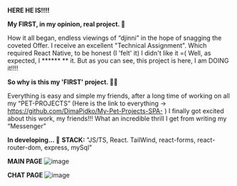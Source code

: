 **HERE HE IS!!!!**

**My FIRST, in my opinion, real project. 🙈**

How it all began, endless viewings of “djinni” in the hope of snagging the coveted Offer.
I receive an excellent "Technical Assignment".
Which required React Native, to be honest (I 'felt' it) I didn't like it =(
Well, as expected, I ****** ** it.
But as you can see, this project is here, I am DOING it!!!!

**So why is this my 'FIRST' project. 🧑‍🦳**

Everything is easy and simple my friends, after a long time of working on all my “PET-PROJECTS” (Here is the link to everything -> https://github.com/DimaPidko/My-Pet-Projects-SPA- )
I finally got excited about this work, my friends!!!
What an incredible thrill I get from writing my “Messenger”

**In developing... 🛀**
**STACK:** "JS/TS, React. TailWind, react-forms, react-router-dom, express, mySql"

**MAIN PAGE**
![image](https://github.com/user-attachments/assets/c7d7d7c5-b613-4d9e-ba58-cd3f21e986de)

**CHAT PAGE**
![image](https://github.com/user-attachments/assets/901a7ee2-d86f-4d17-a71b-36b5c9f3e4ac)
